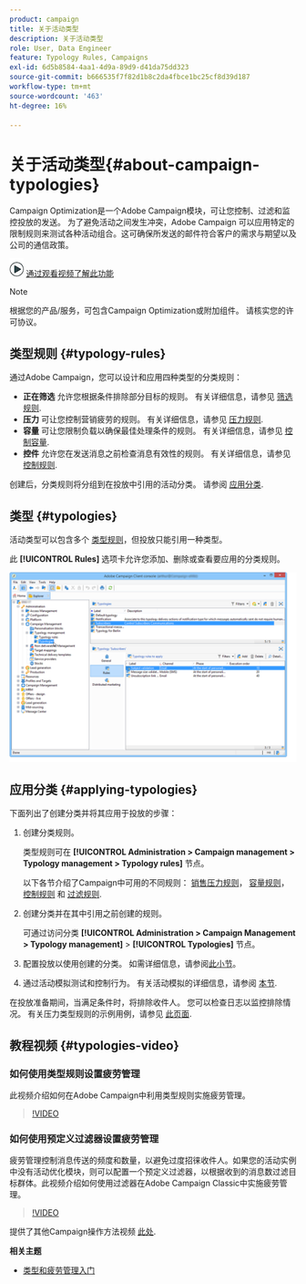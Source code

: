 ```yaml
---
product: campaign
title: 关于活动类型
description: 关于活动类型
role: User, Data Engineer
feature: Typology Rules, Campaigns
exl-id: 6d5b8584-4aa1-4d9a-89d9-d41da75dd323
source-git-commit: b666535f7f82d1b8c2da4fbce1bc25cf8d39d187
workflow-type: tm+mt
source-wordcount: '463'
ht-degree: 16%

---
```


# 关于活动类型{#about-campaign-typologies}

Campaign Optimization是一个Adobe Campaign模块，可让您控制、过滤和监控投放的发送。 为了避免活动之间发生冲突，Adobe Campaign 可以应用特定的限制规则来测试各种活动组合。这可确保所发送的邮件符合客户的需求与期望以及公司的通信政策。

![](assets/do-not-localize/how-to-video.png) [通过观看视频了解此功能](#typologies-video)

>[!NOTE]
>
>根据您的产品/服务，可包含Campaign Optimization或附加组件。 请核实您的许可协议。

## 类型规则 {#typology-rules}

通过Adobe Campaign，您可以设计和应用四种类型的分类规则：

* **正在筛选** 允许您根据条件排除部分目标的规则。 有关详细信息，请参见 [筛选规则](filtering-rules.md).
* **压力** 可让您控制营销疲劳的规则。 有关详细信息，请参见 [压力规则](pressure-rules.md).
* **容量** 可让您限制负载以确保最佳处理条件的规则。 有关详细信息，请参见 [控制容量](consistency-rules.md#controlling-capacity).
* **控件** 允许您在发送消息之前检查消息有效性的规则。 有关详细信息，请参见 [控制规则](control-rules.md).

创建后，分类规则将分组到在投放中引用的活动分类。 请参阅 [应用分类](#applying-typologies).

## 类型 {#typologies}

活动类型可以包含多个 [类型规则](#typology-rules)，但投放只能引用一种类型。

此 **[!UICONTROL Rules]** 选项卡允许您添加、删除或查看要应用的分类规则。

![](assets/campaign_opt_rules_tab.png)

## 应用分类 {#applying-typologies}

下面列出了创建分类并将其应用于投放的步骤：

1. 创建分类规则。

   类型规则可在 **[!UICONTROL Administration > Campaign management > Typology management > Typology rules]** 节点。

   以下各节介绍了Campaign中可用的不同规则： [销售压力规则](pressure-rules.md)， [容量规则](consistency-rules.md#controlling-capacity)， [控制规则](control-rules.md) 和 [过滤规则](filtering-rules.md).

1. 创建分类并在其中引用之前创建的规则。

   可通过访问分类 **[!UICONTROL Administration > Campaign Management > Typology management]** > **[!UICONTROL Typologies]** 节点。

1. 配置投放以使用创建的分类。 如需详细信息，请参阅[此小节](applying-rules.md#applying-a-typology-to-a-delivery)。
1. 通过活动模拟测试和控制行为。 有关活动模拟的详细信息，请参阅 [本节](campaign-simulations.md).

在投放准备期间，当满足条件时，将排除收件人。 您可以检查日志以监控排除情况。 有关压力类型规则的示例用例，请参见 [此页面](pressure-rules.md#use-cases-on-pressure-rules).

## 教程视频 {#typologies-video}

### 如何使用类型规则设置疲劳管理

此视频介绍如何在Adobe Campaign中利用类型规则实施疲劳管理。

>[!VIDEO](https://video.tv.adobe.com/v/25090?quality=12)

### 如何使用预定义过滤器设置疲劳管理

疲劳管理控制消息传送的频度和数量，以避免过度招徕收件人。如果您的活动实例中没有活动优化模块，则可以配置一个预定义过滤器，以根据收到的消息数过滤目标群体。此视频介绍如何使用过滤器在Adobe Campaign Classic中实施疲劳管理。

>[!VIDEO](https://video.tv.adobe.com/v/25091?quality=12)

提供了其他Campaign操作方法视频 [此处](https://experienceleague.adobe.com/docs/campaign-classic-learn/tutorials/overview.html?lang=zh-Hans).

**相关主题**

* [类型和疲劳管理入门](pressure-rules.md)

